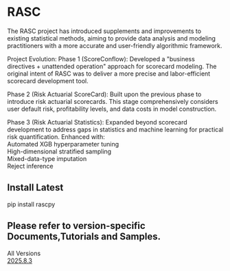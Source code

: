 # RASC

The RASC project has introduced supplements and improvements to existing statistical methods, aiming to provide data analysis and modeling practitioners with a more accurate and user-friendly algorithmic framework.

Project Evolution:
Phase 1 (ScoreConflow):
Developed a "business directives + unattended operation" approach for scorecard modeling. The original intent of RASC was to deliver a more precise and labor-efficient scorecard development tool.

Phase 2 (Risk Actuarial ScoreCard):
Built upon the previous phase to introduce risk actuarial scorecards. This stage comprehensively considers user default risk, profitability levels, and data costs in model construction.

Phase 3 (Risk Actuarial Statistics):
Expanded beyond scorecard development to address gaps in statistics and machine learning for practical risk quantification. Enhanced with:  
  Automated XGB hyperparameter tuning  
  High-dimensional stratified sampling  
  Mixed-data-type imputation  
  Reject inference  

## Install Latest
  pip install rascpy



##  Please refer to version-specific Documents,Tutorials and Samples.

All Versions   
[2025.8.3](https://github.com/sifuHK/rasc/tree/main/2025.8.3)  
